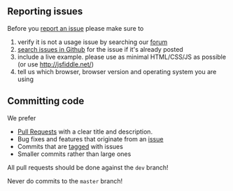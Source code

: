 ## Reporting issues

Before you [report an issue](https://github.com/foliovision/freedom-video-player/issues/) please make sure to

1. verify it is not a usage issue by searching our [forum](https://foliovision.com/support)
2. [search issues in Github](https://github.com/foliovision/freedom-video-player/issues/) for the issue if it's already posted
3. include a live example. please use as minimal HTML/CSS/JS as possible (or use http://jsfiddle.net/)
4. tell us which browser, browser version and operating system you are using

## Committing code

We prefer

- [Pull Requests](http://help.github.com/send-pull-requests/) with a clear title and description.
- Bug fixes and features that originate from an [issue](https://github.com/foliovision/freedom-video-player/issues/)
- Commits that are [tagged](https://github.com/blog/831-issues-2-0-the-next-generation) with issues
- Smaller commits rather than large ones

All pull requests should be done against the `dev` branch!

Never do commits to the `master` branch!


